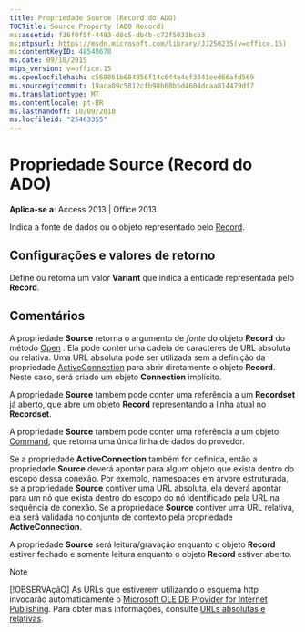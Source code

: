 ```yaml
---
title: Propriedade Source (Record do ADO)
TOCTitle: Source Property (ADO Record)
ms:assetid: f36f0f5f-4493-d8c5-db4b-c72f5031bcb3
ms:mtpsurl: https://msdn.microsoft.com/library/JJ250235(v=office.15)
ms:contentKeyID: 48548670
ms.date: 09/18/2015
mtps_version: v=office.15
ms.openlocfilehash: c568861b684856f14c644a4ef3341eed66afd569
ms.sourcegitcommit: 19aca09c5812cfb98b68b5d4604dcaa814479df7
ms.translationtype: MT
ms.contentlocale: pt-BR
ms.lasthandoff: 10/09/2018
ms.locfileid: "25463355"
---
```

# <a name="source-property-ado-record"></a>Propriedade Source (Record do ADO)


**Aplica-se a**: Access 2013 | Office 2013

Indica a fonte de dados ou o objeto representado pelo [Record](record-object-ado.md).

## <a name="settings-and-return-values"></a>Configurações e valores de retorno

Define ou retorna um valor **Variant** que indica a entidade representada pelo **Record**.

## <a name="remarks"></a>Comentários

A propriedade **Source** retorna o argumento de *fonte* do objeto **Record** do método [Open](open-method-ado-record.md) . Ela pode conter uma cadeia de caracteres de URL absoluta ou relativa. Uma URL absoluta pode ser utilizada sem a definição da propriedade [ActiveConnection](activeconnection-property-ado.md) para abrir diretamente o objeto **Record**. Neste caso, será criado um objeto **Connection** implícito.

A propriedade **Source** também pode conter uma referência a um **Recordset** já aberto, que abre um objeto **Record** representando a linha atual no **Recordset**.

A propriedade **Source** também pode conter uma referência a um objeto [Command](command-object-ado.md), que retorna uma única linha de dados do provedor.

Se a propriedade **ActiveConnection** também for definida, então a propriedade **Source** deverá apontar para algum objeto que exista dentro do escopo dessa conexão. Por exemplo, namespaces em árvore estruturada, se a propriedade **Source** contiver uma URL absoluta, ela deverá apontar para um nó que exista dentro do escopo do nó identificado pela URL na sequência de conexão. Se a propriedade **Source** contiver uma URL relativa, ela será validada no conjunto de contexto pela propriedade **ActiveConnection**.

A propriedade **Source** será leitura/gravação enquanto o objeto **Record** estiver fechado e somente leitura enquanto o objeto **Record** estiver aberto.


> [!NOTE]
> <P>[!OBSERVAçãO] As URLs que estiverem utilizando o esquema http invocarão automaticamente o <A href="microsoft-ole-db-provider-for-internet-publishing.md">Microsoft OLE DB Provider for Internet Publishing</A>. Para obter mais informações, consulte <A href="absolute-and-relative-urls.md">URLs absolutas e relativas</A>.</P>


